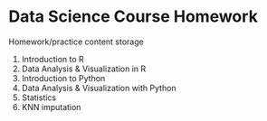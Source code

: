 # Data Science Course Homework  
Homework/practice content storage  
1. Introduction to R 
2. Data Analysis & Visualization in R
3. Introduction to Python
4. Data Analysis & Visualization with Python
5. Statistics 
6. KNN imputation
